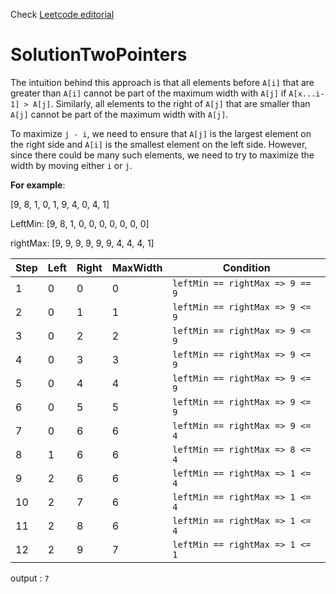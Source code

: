 Check [Leetcode editorial](https://leetcode.com/problems/maximum-width-ramp/editorial/?envType=daily-question&envId=2024-10-10)
# SolutionTwoPointers

The intuition behind this approach is that all elements before `A[i]` that are greater than `A[i]` cannot be part of the maximum width with `A[j]` if `A[x...i-1] > A[j]`. Similarly, all elements to the right of `A[j]` that are smaller than `A[j]` cannot be part of the maximum width with `A[j]`.

To maximize `j - i`, we need to ensure that `A[j]` is the largest element on the right side and `A[i]` is the smallest element on the left side. However, since there could be many such elements, we need to try to maximize the width by moving either `i` or `j`.


**For example**:

[9, 8,  1,  0,  1,  9,  4,  0,  4,  1]

LeftMin:
[9, 8,  1,  0,  0,  0,  0,  0,  0,  0]

rightMax:
[9, 9,  9,  9,  9,  9,  4,  4,  4,  1]

| Step | Left | Right | MaxWidth | Condition                           |
|------|------|-------|----------|-------------------------------------|
| 1    | 0    | 0     | 0        | `leftMin == rightMax => 9 == 9` |
| 2    | 0    | 1     | 1        | `leftMin == rightMax => 9 <= 9` |
| 3    | 0    | 2     | 2        | `leftMin == rightMax => 9 <= 9` |
| 4    | 0    | 3     | 3        | `leftMin == rightMax => 9 <= 9` |
| 5    | 0    | 4     | 4        | `leftMin == rightMax => 9 <= 9` |
| 6    | 0    | 5     | 5        | `leftMin == rightMax => 9 <= 9` |
| 7    | 0    | 6     | 6        | `leftMin == rightMax => 9 <= 4` |
| 8    | 1    | 6     | 6        | `leftMin == rightMax => 8 <= 4` |
| 9    | 2    | 6     | 6        | `leftMin == rightMax => 1 <= 4` |
| 10   | 2    | 7     | 6        | `leftMin == rightMax => 1 <= 4` |
| 11   | 2    | 8     | 6        | `leftMin == rightMax => 1 <= 4` |
| 12   | 2    | 9     | 7        | `leftMin == rightMax => 1 <= 1` |

output : `7`
